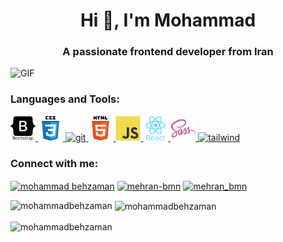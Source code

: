 <h1 align="center">Hi 👋, I'm Mohammad</h1>
<h3 align="center">A passionate frontend developer from Iran</h3>
<div>
  <img align="center center" alt="GIF" src="https://www.mygo.ge/uploads/blog/1584023795.jpg" width="500" height="320"/>
</div>
<h3 align="left">Languages and Tools:</h3>
<p align="left"> <a href="https://getbootstrap.com" target="_blank" rel="noreferrer"> <img src="https://raw.githubusercontent.com/devicons/devicon/master/icons/bootstrap/bootstrap-plain-wordmark.svg" alt="bootstrap" width="40" height="40"/> </a> <a href="https://www.w3schools.com/css/" target="_blank" rel="noreferrer"> <img src="https://raw.githubusercontent.com/devicons/devicon/master/icons/css3/css3-original-wordmark.svg" alt="css3" width="40" height="40"/> </a> <a href="https://git-scm.com/" target="_blank" rel="noreferrer"> <img src="https://www.vectorlogo.zone/logos/git-scm/git-scm-icon.svg" alt="git" width="40" height="40"/> </a> <a href="https://www.w3.org/html/" target="_blank" rel="noreferrer"> <img src="https://raw.githubusercontent.com/devicons/devicon/master/icons/html5/html5-original-wordmark.svg" alt="html5" width="40" height="40"/> </a> <a href="https://developer.mozilla.org/en-US/docs/Web/JavaScript" target="_blank" rel="noreferrer"> <img src="https://raw.githubusercontent.com/devicons/devicon/master/icons/javascript/javascript-original.svg" alt="javascript" width="40" height="40"/> </a> <a href="https://reactjs.org/" target="_blank" rel="noreferrer"> <img src="https://raw.githubusercontent.com/devicons/devicon/master/icons/react/react-original-wordmark.svg" alt="react" width="40" height="40"/> </a> <a href="https://sass-lang.com" target="_blank" rel="noreferrer"> <img src="https://raw.githubusercontent.com/devicons/devicon/master/icons/sass/sass-original.svg" alt="sass" width="40" height="40"/> </a> <a href="https://tailwindcss.com/" target="_blank" rel="noreferrer"> <img src="https://www.vectorlogo.zone/logos/tailwindcss/tailwindcss-icon.svg" alt="tailwind" width="40" height="40"/> </a> </p>
<h3 align="left">Connect with me:</h3>
<p align="left">
<a href="https://linkedin.com/in/mohammad behzaman" target="blank"><img align="center" src="https://raw.githubusercontent.com/rahuldkjain/github-profile-readme-generator/master/src/images/icons/Social/linked-in-alt.svg" alt="mohammad behzaman" height="30" width="40" /></a>
<a href="https://instagram.com/mehran-bmn" target="blank"><img align="center" src="https://raw.githubusercontent.com/rahuldkjain/github-profile-readme-generator/master/src/images/icons/Social/instagram.svg" alt="mehran-bmn" height="30" width="40" /></a>
  <a href="https://t.me/mehran_bmn" target="blank"><img align="center" src="https://upload.wikimedia.org/wikipedia/commons/thumb/8/83/Telegram_2019_Logo.svg/800px-Telegram_2019_Logo.svg.png" alt="mehran_bmn" height="30" /></a>
</p>
<p><img align="left" src="https://github-readme-stats.vercel.app/api/top-langs?username=mohammadbehzaman&show_icons=true&locale=en&layout=compact" alt="mohammadbehzaman" /></p>

<p>&nbsp;<img align="center" src="https://github-readme-stats.vercel.app/api?username=mohammadbehzaman&show_icons=true&locale=en" alt="mohammadbehzaman" /></p>

<p><img align="center" src="https://github-readme-streak-stats.herokuapp.com/?user=mohammadbehzaman&" alt="mohammadbehzaman" /></p>

